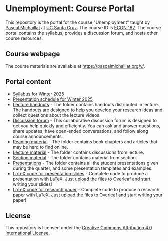 # Unemployment: Course Portal

This repository is the portal for the course "Unemployment" taught by [Pascal Michaillat](https://pascalmichaillat.org/) at [UC Santa Cruz](https://www.ucsc.edu).  The course ID is [ECON 182](https://economics.ucsc.edu/academics/courses/class-schedule.php/course/2250-30031/unemployment). The course portal contains the syllabus, provides a discussion forum, and hosts other course resources.

## Course webpage

The course materials are available at https://pascalmichaillat.org/v/.

## Portal content

+ [Syllabus for Winter 2025](https://github.com/pmichaillat/unemployment/blob/main/syllabus.md)
+ [Presentation schedule for Winter 2025](https://github.com/pmichaillat/unemployment/blob/main/schedule.md)
+ [Lecture handouts](https://github.com/pmichaillat/unemployment/tree/main/handouts) - The folder contains handouts distributed in lecture. The handouts are designed to help you develop your research ideas and collect questions about the lecture videos.
+ [Discussion forum](https://github.com/pmichaillat/unemployment/discussions) - This collaborative discussion forum is designed to get you help quickly and efficiently. You can ask and answer questions, share updates, have open-ended conversations, and follow along course announcements.
+ [Reading material](https://github.com/pmichaillat/unemployment/tree/main/readings) - The folder contains book chapters and articles that may be hard to find online.
+ [Lecture material](https://github.com/pmichaillat/unemployment/tree/main/lectures) - The folder contains discussions from lecture.
+ [Section material](https://github.com/pmichaillat/unemployment/tree/main/sections) - The folder contains material from section.
+ [Presentations](https://github.com/pmichaillat/unemployment/tree/main/presentations) - The folder contains all the student presentations given during the quarter, and some presentation templates and examples.
+ [LaTeX code for presentation slides](https://github.com/pmichaillat/unemployment/tree/main/latex/presentation) - Complete code to produce a presentation with LaTeX. Just upload the files to Overleaf and start writing your slides!
+ [LaTeX code for research paper](https://github.com/pmichaillat/unemployment/tree/main/latex/paper) - Complete code to produce a research paper with LaTeX. Just upload the files to Overleaf and start writing your paper!

## License

This repository is licensed under the [Creative Commons Attribution 4.0 International License](http://creativecommons.org/licenses/by/4.0/).